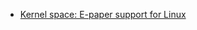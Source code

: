 -   [Kernel space: E-paper support for Linux](https://www.networkworld.com/article/2289160/kernel-space--e-paper-support-for-linux.html)
